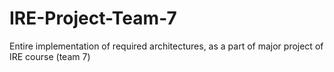 # IRE-Project-Team-7
Entire implementation of required architectures, as a part of major project of IRE course (team 7)
